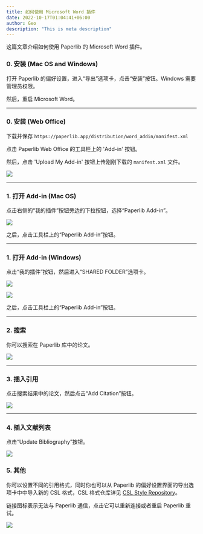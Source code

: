 ```yaml
---
title: 如何使用 Microsoft Word 插件
date: 2022-10-17T01:04:41+06:00
author: Geo
description: "This is meta description"
---
```


这篇文章介绍如何使用 Paperlib 的 Microsoft Word 插件。

### 0. 安装 (Mac OS and Windows)

打开 Paperlib 的偏好设置，进入“导出”选项卡，点击“安装”按钮。Windows 需要管理员权限。

然后，重启 Microsoft Word。

-----

### 0. 安装 (Web Office)

下载并保存 `https://paperlib.app/distribution/word_addin/manifest.xml`

点击 Paperlib Web Office 的工具栏上的 'Add-in' 按钮。

然后，点击 'Upload My Add-in' 按钮上传刚刚下载的 `manifest.xml` 文件。

![](/images/blog/word-addin/web-install.png)

-----

### 1. 打开 Add-in (Mac OS)

点击右侧的“我的插件”按钮旁边的下拉按钮，选择“Paperlib Add-in”。

![](/images/blog/word-addin/macos-open.png)

之后，点击工具栏上的“Paperlib Add-in”按钮。

-----

### 1. 打开 Add-in (Windows)

点击“我的插件”按钮，然后进入“SHARED FOLDER”选项卡。

![](/images/blog/word-addin/win-open-1.png)

![](/images/blog/word-addin/win-open-2.png)

之后，点击工具栏上的“Paperlib Add-in”按钮。

-----

### 2. 搜索

你可以搜索在 Paperlib 库中的论文。

![](/images/blog/word-addin/search.png)

-----

### 3. 插入引用

点击搜索结果中的论文，然后点击“Add Citation”按钮。

![](/images/blog/word-addin/add-cite.png)

-----

### 4. 插入文献列表

点击“Update Bibliography”按钮。

![](/images/blog/word-addin/update-ref.png)


### 5. 其他

你可以设置不同的引用格式，同时你也可以从 Paperlib 的偏好设置界面的导出选项卡中中导入新的 CSL 格式，CSL 格式仓库详见 [CSL Style Repository](https://github.com/citation-style-language/styles)。

链接图标表示无法与 Paperlib 通信，点击它可以重新连接或者重启 Paperlib 重试。

![](/images/blog/word-addin/others.png)
